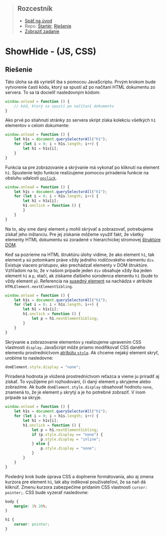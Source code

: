 <div class="hidden">

> ## Rozcestník
> - [Späť na úvod](../../README.md)
> - Repo: [Štartér](/../../tree/main/js-a-css/showhide), [Riešenie](/../../tree/solution/js-a-css/showhide)
> - [Zobraziť zadanie](zadanie.md)

# ShowHide - (JS, CSS)

</div>

## Riešenie

Táto úloha sa dá vyriešiť iba s pomocou JavaScriptu. Prvým krokom bude vytvorenie časti kódu, ktorý sa spustí až po načítaní HTML dokumentu zo servera. To sa tá docieliť nasledovným kódom:

```javascript
window.onload = function () {
    // kód, ktorý sa spustí po načítaní dokumentu    
}
```

Ako prvé po stiahnutí stránky zo servera skript získa kolekciu všetkých `h1` elementov v celom dokumente:

```javascript
window.onload = function () {
    let h1s = document.querySelectorAll("h1");
    for (let i = 0; i < h1s.length; i++) {
        let h1 = h1s[i];
    }
}
```

Funkcia sa pre zobrazovanie a skrývanie má vykonať po kliknutí na element `h1`. Spustenie tejto funkcie realizujeme pomocou priradenia funkcie na obsluhu udalosti [`onclick`](https://www.w3schools.com/jsref/event_onclick.asp).

```javascript
window.onload = function () {
    let h1s = document.querySelectorAll("h1");
    for (let i = 0; i < h1s.length; i++) {
        let h1 = h1s[i];
        h1.onclick = function () {
        }
    }
}
```

Na to, aby sme daný element `p` mohli skrývať a zobrazovať, potrebujeme získať jeho inštanciu. Pre jej získanie môžeme využiť fakt, že všetky elementy HTML dokumentu sú zoradené v hierarchickej stromovej [štruktúre DOM](https://developer.mozilla.org/en-US/docs/Web/API/Document_Object_Model/Introduction).

Keď sa pozrieme na HTML štruktúru úlohy vidíme, že ako element `h1`, tak element `p` sú potomkami práve vždy jedného rodičovského elementu `div`. Existuje viacero prístupov, ako prechádzať elementy v DOM štruktúre. Vzhľadom na to, že v našom prípade jeden `div` obsahuje vždy iba jeden element `h1` a `p`, stačí, ak získame ďalšieho súrodenca elementu `h1` (bude to vždy element `p`). Referencia na [susedný element](https://developer.mozilla.org/en-US/docs/Web/API/Element/nextElementSibling) sa nachádza v atribúte `HTMLElement.nextElementSibling`.

```javascript
window.onload = function () {
    let h1s = document.querySelectorAll("h1");
    for (let i = 0; i < h1s.length; i++) {
        let h1 = h1s[i];
        h1.onclick = function () {
            let p = h1.nextElementSibling;
        }
    }
}
```

Skrývanie a zobrazovanie elementov `p` realizujeme upravením CSS vlastnosti `display`. JavaScript môže priamo modifikovať CSS daného elementu prostredníctvom [atribútu `style`](https://www.w3schools.com/jsref/prop_html_style.asp). Ak chceme nejaký element skryť, urobíme to nasledovne:

```javascript
domElement.style.display = "none";
```

Priradená hodnota je vložená prostredníctvom reťazca a vieme ju priradiť aj získať. To využijeme pri rozhodovaní, či daný element `p` skryjeme alebo zobrazíme. Ak bude `domElement.style.display` obsahovať hodnotu `none`, znamená to, že je element `p` skrytý a je ho potrebné zobraziť. V inom prípade sa skryje.

```javascript
window.onload = function () {
    let h1s = document.querySelectorAll("h1");
    for (let i = 0; i < h1s.length; i++) {
        let h1 = h1s[i];
        h1.onclick = function () {
            let p = h1.nextElementSibling;
            if (p.style.display == "none") {
                p.style.display = "inline";
            } else {
                p.style.display = "none";
            }
        }
    }
}
```

Posledný krok bude úprava CSS a doplnenie formátovania, ako aj zmena kurzora pre element `h1`, tak aby indikoval používateľovi, že sa naň dá kliknúť. Zmenu kurzora zabezpečíme pridaním CSS vlastnosti `cursor: pointer;`. CSS bude vyzerať nasledovne:

```css
body {
    margin: 1% 20%;
}

h1 {
    cursor: pointer;
}
```